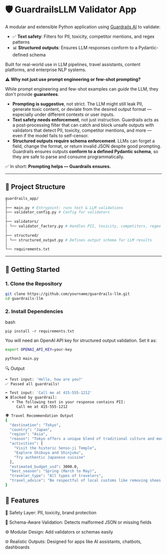 # 🛡️ GuardrailsLLM Validator App

A modular and extensible Python application using [Guardrails AI](https://www.guardrailsai.com/) to validate:

- ✅ **Text safety**: Filters for PII, toxicity, competitor mentions, and regex patterns
- 📊 **Structured outputs**: Ensures LLM responses conform to a Pydantic-defined schema

Built for real-world use in LLM pipelines, travel assistants, content platforms, and enterprise NLP systems.

⚠️ **Why not just use prompt engineering or few-shot prompting?**

While prompt engineering and few-shot examples can *guide* the LLM, they don't provide **guarantees**.

- **Prompting is suggestive**, not strict. The LLM might still leak PII, generate toxic content, or deviate from the desired output format — especially under different contexts or user inputs.
- **Text safety needs enforcement**, not just instruction. Guardrails acts as a post-processing filter that can catch and block unsafe outputs with validators that detect PII, toxicity, competitor mentions, and more — even if the model fails to self-censor.
- **Structured outputs require schema enforcement**. LLMs can forget a field, change the format, or return invalid JSON despite good prompting. Guardrails ensures outputs **conform to a defined Pydantic schema**, so they are safe to parse and consume programmatically.

✅ In short: **Prompting helps — Guardrails ensures.**

---

## 📂 Project Structure

```bash
guardrails_app/
│
├── main.py # Entrypoint: runs text & LLM validations
├── validator_config.py # Config for validators
│
├── validators/
│ └── validator_factory.py # Handles PII, toxicity, competitors, regex
│
├── structured/
│ └── structured_output.py # Defines output schema for LLM results
│
└── requirements.txt
```

---

## 🚀 Getting Started

### 1. Clone the Repository

```bash
git clone https://github.com/yourname/guardrails-llm.git
cd guardrails-llm
```
### 2. Install Dependencies

bash
```
pip install -r requirements.txt
```
You will need an OpenAI API key for structured output validation. Set it as:

```bash
export OPENAI_API_KEY=your-key
```
```bash
python3 main.py
```
🔍 Output
```bash
➡️ Test input: 'Hello, how are you?'
✅ Passed all guardrails!

➡️ Test input: 'Call me at 415-555-1212'
❌ Blocked by guardrail:
   • The following text in your response contains PII:
     Call me at 415-555-1212
```

```bash
🌍 Travel Recommendation Output
{
  "destination": "Tokyo",
  "country": "Japan",
  "region": "Asia",
  "reason": "Tokyo offers a unique blend of traditional culture and modern technology...",
  "activities": [
    "Visit the historic Senso-ji Temple",
    "Explore Shibuya and Shinjuku",
    "Try authentic Japanese cuisine"
  ],
  "estimated_budget_usd": 3000.0,
  "best_season": "Spring (March to May)",
  "traveler_type": "All types of travelers",
  "travel_advice": "Be respectful of local customs like removing shoes indoors"
}
```


## 📌 Features

🔐 Safety Layer: PII, toxicity, brand protection

🧭 Schema-Aware Validation: Detects malformed JSON or missing fields

⚙️ Modular Design: Add validators or schemas easily

🌐 Realistic Outputs: Designed for apps like AI assistants, chatbots, dashboards


